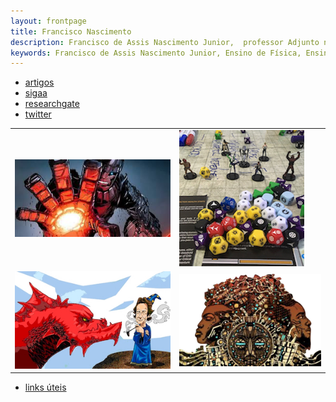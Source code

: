 ```yaml
---
layout: frontpage
title: Francisco Nascimento
description: Francisco de Assis Nascimento Junior,  professor Adjunto no Campus Sosígenes Costa da Universidade Federal do Sul da Bahia em Porto Seguro (BA), atuo na formação de professores; pesquisa as relações de identidade de gênero/étnico-raciais com a Ciência através de Histórias em Quadrinhos de Super-Heróis. Github não atualizando o site.
keywords: Francisco de Assis Nascimento Junior, Ensino de Física, Ensino de Ciências, histórias em quadrinhos e Educação, Histórias em Quadrinhos e Ensino de Física, super-heróis, relações étnico-raciais, comunidade de aprendizagem, jogos de RPG, RPG e educação, RPG e ensino de Física, RPG e ensino de Ciências
---
```


<div class="navbar">
  <div class="navbar-inner">
      <ul class="nav">
          <li><a href= "/pages/publica.html">artigos</a></li>
          <li><a href="https://sig.ufsb.edu.br/sigaa/public/docente/portal.jsf?siape=1085938">sigaa</a></li>
          <li><a href="https://www.researchgate.net/profile/Francisco-Nascimento">researchgate</a></li>
          <li><a href="https://twitter.com/itxesco">twitter</a></li>
      </ul>
  </div>
</div>

<table class="wide">
<tr>
  <td class="left">
    <a href="pages/x_men.html">
        <img src="imagens/index_pics/sentinel.png" alt="Ataque de robô Sentinela" title="Histórias em Quadrinhos de Super-Heróis e Educação"/>
    </a>
  </td>
  <td class="right">
    <a href="pages/d_d.html">
        <img src="imagens/index_pics/rpg.png" alt="Dados e miniaturas em jogo de RPG" title="Jogos de RPG e Educação"/>
    </a>
  </td>
</tr>
<tr>
  <td class="left">
    <a href="pages/fisica_rpg.html">
        <img src="imagens/index_pics/mago_feynman.png" alt="Mago Richard Feynman desdenha de um dragão" title="Fantasia e Educação"/>
    </a>
  </td>
  <td class="right">
    <a href="pages/etnicoraciais.html">
        <img src="imagens/index_pics/ppger.png" alt="Mulher e Homem unidos em uma imagem" title="Afrofuturismo e Educação"/>
    </a>
  </td>
</tr>
</table>

<div class="navbar">
  <div class="navbar-inner">
      <ul class="nav">
          <li><a href="pages/linksuteis.html">links úteis</a></li>
      </ul>
  </div>
</div>
